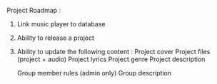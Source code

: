 Project Roadmap :
1. Link music player to database
2. Ability to release a project
3. Ability to update the following content :
    Project cover
    Project files (project + audio)
    Project lyrics
    Project genre
    Project description

    Group member rules (admin only)
    Group description